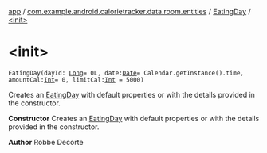 [app](../../index.md) / [com.example.android.calorietracker.data.room.entities](../index.md) / [EatingDay](index.md) / [&lt;init&gt;](./-init-.md)

# &lt;init&gt;

`EatingDay(dayId: `[`Long`](https://kotlinlang.org/api/latest/jvm/stdlib/kotlin/-long/index.html)` = 0L, date: `[`Date`](https://docs.oracle.com/javase/6/docs/api/java/util/Date.html)` = Calendar.getInstance().time, amountCal: `[`Int`](https://kotlinlang.org/api/latest/jvm/stdlib/kotlin/-int/index.html)` = 0, limitCal: `[`Int`](https://kotlinlang.org/api/latest/jvm/stdlib/kotlin/-int/index.html)` = 5000)`

Creates an [EatingDay](index.md) with default properties or with the details provided in the constructor.

**Constructor**
Creates an [EatingDay](index.md) with default properties or with the details provided in the constructor.

**Author**
Robbe Decorte

